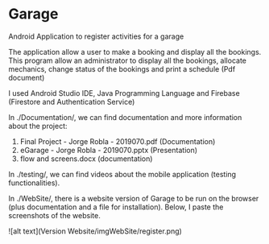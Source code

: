 # Garage
Android Application to register activities for a garage 

The application allow a user to make a booking and display all the bookings. This program allow an administrator to display all the bookings, 
allocate mechanics, change status of the bookings and print a schedule (Pdf document)

I used Android Studio IDE, Java Programming Language and Firebase (Firestore and Authentication Service)

In ./Documentation/, we can find documentation and more information about the project:
1. Final Project - Jorge Robla - 2019070.pdf (Documentation)
2. eGarage - Jorge Robla - 2019070.pptx (Presentation)
3. flow and screens.docx (documentation)

In ./testing/, we can find videos about the mobile application (testing functionalities).

In ./WebSite/, there is a website version of Garage to be run on the browser (plus documentation and a file for installation).
Below, I paste the screenshots of the website.


![alt text](Version Website/imgWebSite/register.png)


